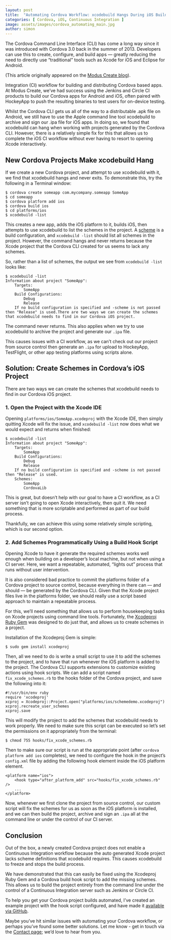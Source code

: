 ```yaml
---
layout: post
title:  "Automating Cordova Workflow: xcodebuild Hangs During iOS Build"
categories: [ Cordova, iOS, Continuous Integration ]
image: assets/images/cordova_automating_main.jpg
author: simon
---
```

The Cordova Command Line Interface (CLI) has come a long way since it was introduced with Cordova 3.0 back in the summer of 2013. Developers can use this to create, configure, and build apps — greatly reducing the need to directly use “traditional” tools such as Xcode for iOS and Eclipse for Android.

(This article originally appeared on the [Modus Create blog](https://moduscreate.com/insights/blog/)).

Integration (CI) workflow for building and distributing Cordova based apps. At Modus Create, we’ve had success using the Jenkins and Circle CI products to build our Cordova apps for Android and iOS, often paired with HockeyApp to push the resulting binaries to test users for on-device testing.

Whilst the Cordova CLI gets us all of the way to a distributable .apk file on Android, we still have to use the Apple command line tool xcodebuild to archive and sign our .ipa file for iOS apps. In doing so, we found that xcodebuild can hang when working with projects generated by the Cordova CLI. However, there is a relatively simple fix for this that allows us to complete the iOS CI workflow without ever having to resort to opening Xcode interactively.

## New Cordova Projects Make xcodebuild Hang

If we create a new Cordova project, and attempt to use xcodebuild with it, we find that xcodebuild hangs and never exits. To demonstrate this, try the following in a Terminal window:

```
$ cordova create someapp com.mycompany.someapp SomeApp
$ cd someapp
$ cordova platform add ios
$ cordova build ios
$ cd platforms/ios
$ xcodebuild -list
```

This creates a new app, adds the iOS platform to it, builds iOS, then attempts to use xcodebuild to list the schemes in the project. A [scheme](https://developer.apple.com/library/ios/featuredarticles/XcodeConcepts/Concept-Schemes.html) is a build configuration, and `xcodebuild -list` should list all schemes in the project. However, the command hangs and never returns because the Xcode project that the Cordova CLI created for us seems to lack any schemes.

So, rather than a list of schemes, the output we see from `xcodebuild -list` looks like:

```
$ xcodebuild -list
Information about project "SomeApp":
    Targets:
        SomeApp
    Build Configurations:
        Debug
        Release
    If no build configuration is specified and -scheme is not passed then "Release" is used.There are two ways we can create the schemes that xcodebuild needs to find in our Cordova iOS project.
```

The command never returns. This also applies when we try to use xcodebuild to archive the project and generate our `.ipa` file.

This causes issues with a CI workflow, as we can’t check out our project from source control then generate an `.ipa` for upload to HockeyApp, TestFlight, or other app testing platforms using scripts alone.

## Solution: Create Schemes in Cordova’s iOS Project

There are two ways we can create the schemes that xcodebuild needs to find in our Cordova iOS project.

### 1. Open the Project with the Xcode IDE

Opening `platforms/ios/SomeApp.xcodeproj` with the Xcode IDE, then simply quitting Xcode will fix the issue, and `xcodebuild -list` now does what we would expect and returns when finished:

```
$ xcodebuild -list
Information about project "SomeApp":
    Targets:
        SomeApp
    Build Configurations:
        Debug
        Release
    If no build configuration is specified and -scheme is not passed then "Release" is used.
    Schemes:
        SomeApp
        CordovaLib
```

This is great, but doesn’t help with our goal to have a CI workflow, as a CI server isn’t going to open Xcode interactively, then quit it. We need something that is more scriptable and performed as part of our build process.

Thankfully, we can achieve this using some relatively simple scripting, which is our second option.

### 2. Add Schemes Programmatically Using a Build Hook Script

Opening Xcode to have it generate the required schemes works well enough when building on a developer’s local machine, but not when using a CI server. Here, we want a repeatable, automated, “lights out” process that runs without user intervention.

It is also considered bad practice to commit the platforms folder of a Cordova project to source control, because everything in there can — and should — be generated by the Cordova CLI. Given that the Xcode project files live in the platforms folder, we should really use a script based approach to maintain a repeatable process.

For this, we’ll need something that allows us to perform housekeeping tasks on Xcode projects using command line tools. Fortunately, the [Xcodeproj Ruby Gem](https://github.com/CocoaPods/Xcodeproj) was designed to do just that, and allows us to create schemes in a project.

Installation of the Xcodeproj Gem is simple:

```
$ sudo gem install xcodeproj
```

Then, all we need to do is write a small script to use it to add the schemes to the project, and to have that run whenever the iOS platform is added to the project. The Cordova CLI supports extensions to customize existing actions using hook scripts. We can add a script named `fix_xcode_schemes.rb` to the hooks folder of the Cordova project, and save the following into it:

```
#!/usr/bin/env ruby
require 'xcodeproj'
xcproj = Xcodeproj::Project.open("platforms/ios/schemedemo.xcodeproj")
xcproj.recreate_user_schemes
xcproj.save
```

This will modify the project to add the schemes that xcodebuild needs to work properly. We need to make sure this script can be executed so let’s set the permissions on it appropriately from the terminal:

```
$ chmod 755 hooks/fix_xcode_schemes.rb
```

Then to make sure our script is run at the appropriate point (after `cordova platform add ios` completes), we need to configure the hook in the project’s `config.xml` file by adding the following hook element inside the iOS platform element.

```
<platform name="ios">
    <hook type="after_platform_add" src="hooks/fix_xcode_schemes.rb" />
    ...
</platform>
```

Now, whenever we first clone the project from source control, our custom script will fix the schemes for us as soon as the iOS platform is installed, and we can then build the project, archive and sign an `.ipa` all at the command line or under the control of our CI server.

## Conclusion

Out of the box, a newly created Cordova project does not enable a Continuous Integration workflow because the auto generated Xcode project lacks scheme definitions that xcodebuild requires. This causes xcodebuild to freeze and stops the build process.

We have demonstrated that this can easily be fixed using the Xcodeproj Ruby Gem and a Cordova build hook script to add the missing schemes. This allows us to build the project entirely from the command line under the control of a Continuous Integration server such as Jenkins or Circle CI.

To help you get your Cordova project builds automated, I’ve created an example project with the hook script configured, and have made it [available via GitHub](https://github.com/ModusCreateOrg/CordovaXcodeSchemeFix).

Maybe you’ve hit similar issues with automating your Cordova workflow, or perhaps you’ve found some better solutions. Let me know - get in touch via the [Contact page](https://simonprickett.dev/contact/); we’d love to hear from you.